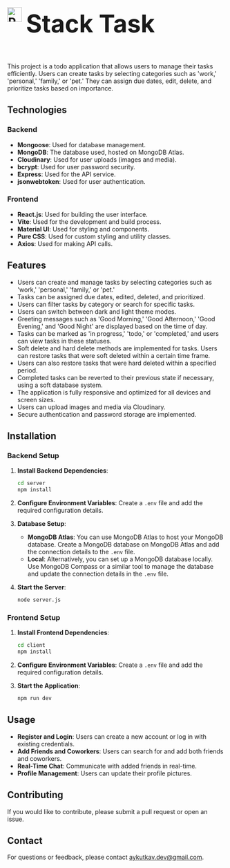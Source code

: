 # <div style="display: flex; align-items: center; gap: 10px;"><img src="https://res.cloudinary.com/ddqbb9yqj/image/upload/v1725843249/project_logo/stack-task/stack-task-logo_ebiwlt.png" alt="Project Logo" height="33.5px"><h1>Stack Task</h1></div>

This project is a todo application that allows users to manage their tasks efficiently. Users can create tasks by selecting categories such as 'work,' 'personal,' 'family,' or 'pet.' They can assign due dates, edit, delete, and prioritize tasks based on importance.

## Technologies

### Backend

- **Mongoose**: Used for database management.
- **MongoDB**: The database used, hosted on MongoDB Atlas.
- **Cloudinary**: Used for user uploads (images and media).
- **bcrypt**: Used for user password security.
- **Express**: Used for the API service.
- **jsonwebtoken**: Used for user authentication.

### Frontend

- **React.js**: Used for building the user interface.
- **Vite**: Used for the development and build process.
- **Material UI**: Used for styling and components.
- **Pure CSS**: Used for custom styling and utility classes.
- **Axios**: Used for making API calls.

## Features

- Users can create and manage tasks by selecting categories such as 'work,' 'personal,' 'family,' or 'pet.'
- Tasks can be assigned due dates, edited, deleted, and prioritized.
- Users can filter tasks by category or search for specific tasks.
- Users can switch between dark and light theme modes.
- Greeting messages such as 'Good Morning,' 'Good Afternoon,' 'Good Evening,' and 'Good Night' are displayed based on the time of day.
- Tasks can be marked as 'in progress,' 'todo,' or 'completed,' and users can view tasks in these statuses.
- Soft delete and hard delete methods are implemented for tasks. Users can restore tasks that were soft deleted within a certain time frame.
- Users can also restore tasks that were hard deleted within a specified period.
- Completed tasks can be reverted to their previous state if necessary, using a soft database system.
- The application is fully responsive and optimized for all devices and screen sizes.
- Users can upload images and media via Cloudinary.
- Secure authentication and password storage are implemented.

## Installation

### Backend Setup

1. **Install Backend Dependencies**:

   ```bash
   cd server
   npm install
   ```

2. **Configure Environment Variables**: Create a `.env` file and add the required configuration details.

3. **Database Setup**:

   - **MongoDB Atlas**: You can use MongoDB Atlas to host your MongoDB database. Create a MongoDB database on MongoDB Atlas and add the connection details to the `.env` file.
   - **Local**: Alternatively, you can set up a MongoDB database locally. Use MongoDB Compass or a similar tool to manage the database and update the connection details in the `.env` file.

4. **Start the Server**:
   ```bash
   node server.js
   ```

### Frontend Setup

1. **Install Frontend Dependencies**:

   ```bash
   cd client
   npm install
   ```

2. **Configure Environment Variables**: Create a `.env` file and add the required configuration details.

3. **Start the Application**:
   ```bash
   npm run dev
   ```

## Usage

- **Register and Login**: Users can create a new account or log in with existing credentials.
- **Add Friends and Coworkers**: Users can search for and add both friends and coworkers.
- **Real-Time Chat**: Communicate with added friends in real-time.
- **Profile Management**: Users can update their profile pictures.

## Contributing

If you would like to contribute, please submit a pull request or open an issue.

## Contact

For questions or feedback, please contact [aykutkav.dev@gmail.com](mailto:aykutkav.dev@gmail.com).
